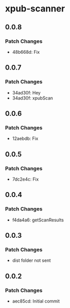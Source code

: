 # xpub-scanner

## 0.0.8

### Patch Changes

- 48b668d: Fix

## 0.0.7

### Patch Changes

- 34ad30f: Hey
- 34ad30f: xpubScan

## 0.0.6

### Patch Changes

- 12aebdb: Fix

## 0.0.5

### Patch Changes

- 7dc2e4c: Fix

## 0.0.4

### Patch Changes

- f4da4a6: getScanResults

## 0.0.3

### Patch Changes

- dist folder not sent

## 0.0.2

### Patch Changes

- aec85cd: Initial commit
